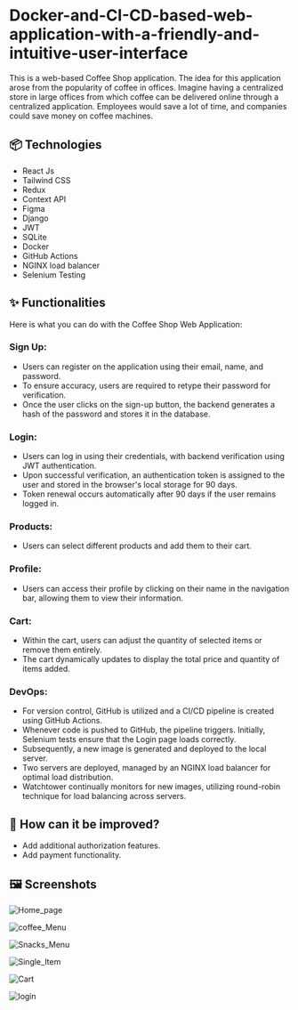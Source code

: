 # Docker-and-CI-CD-based-web-application-with-a-friendly-and-intuitive-user-interface

This is a web-based Coffee Shop application. The idea for this application arose from the popularity of coffee in offices. Imagine having a centralized store in large offices from which coffee can be delivered online through a centralized application. Employees would save a lot of time, and companies could save money on coffee machines.


## 📦 Technologies 

* React Js
* Tailwind CSS
* Redux
* Context API
* Figma
* Django
* JWT
* SQLite
* Docker
* GitHub Actions
* NGINX load balancer
* Selenium Testing

## ✨ Functionalities
Here is what you can do with the Coffee Shop Web Application:

### Sign Up:
* Users can register on the application using their email, name, and password. 
* To ensure accuracy, users are required to retype their password for verification.
* Once the user clicks on the sign-up button, the backend generates a hash of the password and stores it in the database.

### Login:
* Users can log in using their credentials, with backend verification using JWT authentication. 
* Upon successful verification, an authentication token is assigned to the user and stored in the browser's local storage for 90 days. 
* Token renewal occurs automatically after 90 days if the user remains logged in.

### Products:
* Users can select different products and add them to their cart.

### Profile:
* Users can access their profile by clicking on their name in the navigation bar, allowing them to view their information.

### Cart:
* Within the cart, users can adjust the quantity of selected items or remove them entirely.
* The cart dynamically updates to display the total price and quantity of items added.

### DevOps:
* For version control, GitHub is utilized and a CI/CD pipeline is created using GitHub Actions. 
* Whenever code is pushed to GitHub, the pipeline triggers. Initially, Selenium tests ensure that the Login page loads correctly. 
* Subsequently, a new image is generated and deployed to the local server. 
* Two servers are deployed, managed by an NGINX load balancer for optimal load distribution. 
* Watchtower continually monitors for new images, utilizing round-robin technique for load balancing across servers.

## 💭 How can it be improved? 

* Add additional authorization features.
* Add payment functionality.

## 🖼️ Screenshots 

![Home_page](https://github.com/spatil1697/Docker-and-CI-CD-based-web-application-with-a-friendly-and-intuitive-user-interface-/assets/110406683/1ea63ba3-c24c-4b70-82ef-4d0589f859f4)

![coffee_Menu](https://github.com/spatil1697/Docker-and-CI-CD-based-web-application-with-a-friendly-and-intuitive-user-interface-/assets/110406683/621c5037-fa9c-4e58-85c9-6228aa1990b1)

![Snacks_Menu](https://github.com/spatil1697/Docker-and-CI-CD-based-web-application-with-a-friendly-and-intuitive-user-interface-/assets/110406683/2490e189-23dc-4e9a-806a-093f44a2f56d)

![Single_Item](https://github.com/spatil1697/Docker-and-CI-CD-based-web-application-with-a-friendly-and-intuitive-user-interface-/assets/110406683/77581c14-800a-4535-be08-1fc1c0472dd4)

![Cart](https://github.com/spatil1697/Docker-and-CI-CD-based-web-application-with-a-friendly-and-intuitive-user-interface-/assets/110406683/3fcb00a4-8dd7-478b-a88f-9cf5b06ace4f)

![login](https://github.com/spatil1697/Docker-and-CI-CD-based-web-application-with-a-friendly-and-intuitive-user-interface-/assets/110406683/b719a963-79d6-43d6-ae31-3b8ca7fcdb10)
